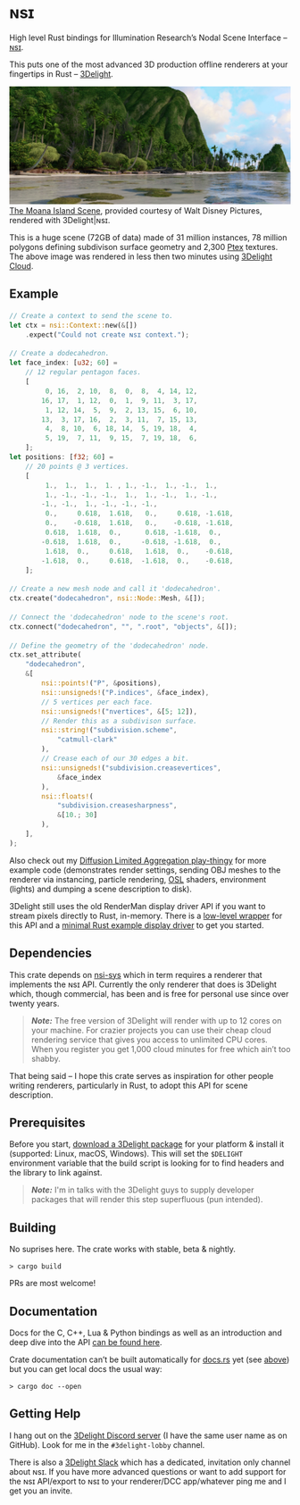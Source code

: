 # ɴsɪ

High level Rust bindings for Illumination Research’s Nodal Scene Interface – [ɴsɪ](https://nsi.readthedocs.io/).

This puts one of the most advanced 3D production offline renderers at your fingertips in Rust – [3Delight](https://www.3delight.com/).

![Moana Island, rendered with 3Delight|ɴsɪ](moana_island.jpg)
[The Moana Island Scene](https://www.technology.disneyanimation.com/islandscene), provided courtesy of Walt Disney Pictures, rendered with 3Delight|ɴsɪ.

This is a huge scene (72GB of data) made of 31 million instances, 78 million polygons defining subdivison surface geometry and 2,300 [Ptex](http://ptex.us/) textures. The above image was rendered in less then two minutes using [3Delight Cloud](https://documentation.3delightcloud.com/display/3DLC/Cloud+Rendering+Speed).

## Example

```rust
// Create a context to send the scene to.
let ctx = nsi::Context::new(&[])
    .expect("Could not create ɴsɪ context.");

// Create a dodecahedron.
let face_index: [u32; 60] =
    // 12 regular pentagon faces.
    [
         0, 16,  2, 10,  8,  0,  8,  4, 14, 12,
        16, 17,  1, 12,  0,  1,  9, 11,  3, 17,
         1, 12, 14,  5,  9,  2, 13, 15,  6, 10,
        13,  3, 17, 16,  2,  3, 11,  7, 15, 13,
         4,  8, 10,  6, 18, 14,  5, 19, 18,  4,
         5, 19,  7, 11,  9, 15,  7, 19, 18,  6,
    ];
let positions: [f32; 60] =
    // 20 points @ 3 vertices.
    [
         1.,  1.,  1.,  1. , 1., -1.,  1., -1.,  1.,
         1., -1., -1., -1.,  1.,  1., -1.,  1., -1.,
        -1., -1.,  1., -1., -1., -1.,
         0.,     0.618,  1.618,   0.,     0.618, -1.618,
         0.,    -0.618,  1.618,   0.,    -0.618, -1.618,
         0.618,  1.618,  0.,      0.618, -1.618,  0.,
        -0.618,  1.618,  0.,     -0.618, -1.618,  0.,
         1.618,  0.,     0.618,   1.618,  0.,    -0.618,
        -1.618,  0.,     0.618,  -1.618,  0.,    -0.618,
    ];

// Create a new mesh node and call it 'dodecahedron'.
ctx.create("dodecahedron", nsi::Node::Mesh, &[]);

// Connect the 'dodecahedron' node to the scene's root.
ctx.connect("dodecahedron", "", ".root", "objects", &[]);

// Define the geometry of the 'dodecahedron' node.
ctx.set_attribute(
    "dodecahedron",
    &[
        nsi::points!("P", &positions),
        nsi::unsigneds!("P.indices", &face_index),
        // 5 vertices per each face.
        nsi::unsigneds!("nvertices", &[5; 12]),
        // Render this as a subdivison surface.
        nsi::string!("subdivision.scheme",
            "catmull-clark"
        ),
        // Crease each of our 30 edges a bit.
        nsi::unsigneds!("subdivision.creasevertices",
            &face_index
        ),
        nsi::floats!(
            "subdivision.creasesharpness",
            &[10.; 30]
        ),
    ],
);
```

Also check out my [Diffusion Limited Aggregation play-thingy](https://github.com/virtualritz/rust-diffusion-limited-aggregation) for more example code (demonstrates render settings, sending OBJ meshes to the renderer via instancing, particle rendering, [OSL](https://github.com/imageworks/OpenShadingLanguage) shaders, environment (lights) and dumping a scene description to disk).

3Delight still uses the old RenderMan display driver API if you want to stream pixels directly to Rust, in-memory.
There is a [low-level wrapper](https://github.com/virtualritz/ndspy-sys) for this API and a [minimal Rust example display driver](https://github.com/virtualritz/r-display) to get you started.

## Dependencies

This crate depends on [nsi-sys](https://github.com/virtualritz/nsi-sys) which in term requires a renderer that implements the ɴsɪ API.
Currently the only renderer that does is 3Delight which, though commercial, has been and is free for personal use since over twenty years.

> **_Note:_** The free version of 3Delight will render with up to 12 cores on your machine. For crazier projects you can use their cheap cloud rendering service that gives you access to unlimited CPU cores. When you register you get 1,000 cloud minutes for free which ain’t too shabby.

That being said – I hope this crate serves as inspiration for other people writing renderers, particularly in Rust, to adopt this API for scene description.

## Prerequisites

Before you start, [download a 3Delight package](https://www.3delight.com/download) for your platform & install it (supported: Linux, macOS, Windows).
This will set the `$DELIGHT` environment variable that the build script is looking for to find headers and the library to link against.

> **_Note:_** I'm in talks with the 3Delight guys to supply developer packages that will render this step superfluous (pun intended).

## Building

No suprises here. The crate works with stable, beta & nightly.

```terminal
> cargo build
```

PRs are most welcome!

## Documentation

Docs for the C, C++, Lua & Python bindings as well as an introduction and deep dive into the API [can be found here](https://nsi.readthedocs.io/).

Crate documentation can’t be built automatically for [docs.rs](https://docs.rs/crate/nsi/) yet (see [above](#Dependencies)) but you can get local docs the usual way:

```terminal
> cargo doc --open
```

## Getting Help

I hang out on the [3Delight Discord server](https://discord.gg/MGtJx4q) (I have the same user name as on GitHub). Look for me in the `#3delight-lobby` channel.

There is also a [3Delight Slack](https://join.slack.com/t/3delight/shared_invite/zt-eipakj10-lK84ZzUzWgDw0qJ3Z3KuOg) which has a dedicated, invitation only channel about ɴsɪ. If you have more advanced questions or want to add support for the ɴsɪ API/export to ɴsɪ to your renderer/DCC app/whatever ping me and I get you an invite.
